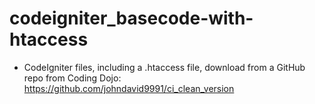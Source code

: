 # codeigniter_basecode-with-htaccess
- CodeIgniter files, including a .htaccess file, download from a GitHub repo from Coding Dojo:
 https://github.com/johndavid9991/ci_clean_version